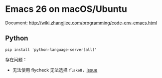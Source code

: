 # Emacs 26 on macOS/Ubuntu

Document: <http://wiki.zhangjiee.com/programming/code-env-emacs.html>

## Python

    pip install 'python-language-server[all]'


存在问题：

- 无法使用 flycheck 无法选择 `flake8`，[issue](https://github.com/emacs-lsp/lsp-mode/issues/746)
